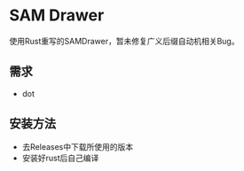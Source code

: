 # SAM Drawer

使用Rust重写的SAMDrawer，暂未修复广义后缀自动机相关Bug。

## 需求

- dot

## 安装方法

- 去Releases中下载所使用的版本
- 安装好rust后自己编译